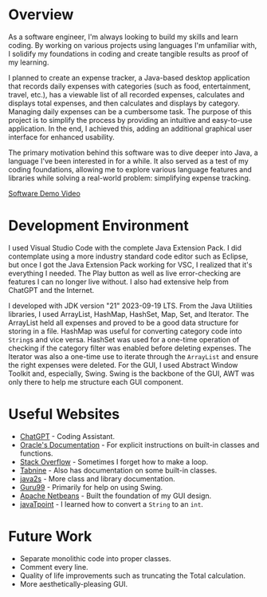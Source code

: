 # Overview

As a software engineer, I'm always looking to build my skills and learn coding. By working on various projects using languages I'm unfamiliar with, I solidify my foundations in coding and create tangible results as proof of my learning.

I planned to create an expense tracker, a Java-based desktop application that records daily expenses with categories (such as food, entertainment, travel, etc.), has a viewable list of all recorded expenses, calculates and displays total expenses, and then calculates and displays by category. Managing daily expenses can be a cumbersome task. The purpose of this project is to simplify the process by providing an intuitive and easy-to-use application. In the end, I achieved this, adding an additional graphical user interface for enhanced usability.

The primary motivation behind this software was to dive deeper into Java, a language I've been interested in for a while. It also served as a test of my coding foundations, allowing me to explore various language features and libraries while solving a real-world problem: simplifying expense tracking.

[Software Demo Video](https://webmailbyui-my.sharepoint.com/:v:/g/personal/mcuizon_byui_edu/EVP2nIWXScJIqDi74Xf-WuwBbEai_770FU-AnT30CUJOJQ?e=L6SISP&nav=eyJyZWZlcnJhbEluZm8iOnsicmVmZXJyYWxBcHAiOiJTdHJlYW1XZWJBcHAiLCJyZWZlcnJhbFZpZXciOiJTaGFyZURpYWxvZy1MaW5rIiwicmVmZXJyYWxBcHBQbGF0Zm9ybSI6IldlYiIsInJlZmVycmFsTW9kZSI6InZpZXcifX0%3D)

# Development Environment

I used Visual Studio Code with the complete Java Extension Pack. I did contemplate using a more industry standard code editor such as Eclipse, but once I got the Java Extension Pack working for VSC, I realized that it's everything I needed. The Play button as well as live error-checking are features I can no longer live without. I also had extensive help from ChatGPT and the Internet.

I developed with JDK version "21" 2023-09-19 LTS. From the Java Utilities libraries, I used ArrayList, HashMap, HashSet, Map, Set, and Iterator. The ArrayList held all expenses and proved to be a good data structure for storing in a file. HashMap was useful for converting category code into `String`s and vice versa. HashSet was used for a one-time operation of checking if the category filter was enabled before deleting expenses. The Iterator was also a one-time use to iterate through the `ArrayList` and ensure the right expenses were deleted. For the GUI, I used Abstract Window Toolkit and, especially, Swing. Swing is the backbone of the GUI, AWT was only there to help me structure each GUI component.

# Useful Websites

- [ChatGPT](https://chat.openai.com/) - Coding Assistant.
- [Oracle's Documentation](https://docs.oracle.com/en/java/javase/21/) - For explicit instructions on built-in classes and functions.
- [Stack Overflow](https://stackoverflow.com/) - Sometimes I forget how to make a loop.
- [Tabnine](https://www.tabnine.com/) - Also has documentation on some built-in classes.
- [java2s](http://www.java2s.com/) - More class and library documentation.
- [Guru99](https://www.guru99.com/java-swing-gui.html) - Primarily for help on using Swing.
- [Apache Netbeans](https://netbeans.apache.org/) - Built the foundation of my GUI design.
- [javaTpoint](https://www.javatpoint.com/) - I learned how to convert a `String` to an `int`.

# Future Work

- Separate monolithic code into proper classes.
- Comment every line.
- Quality of life improvements such as truncating the Total calculation.
- More aesthetically-pleasing GUI.
